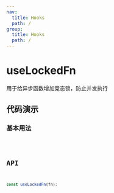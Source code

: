 ```yaml
---
nav:
  title: Hooks
  path: /
group:
  title: Hooks
  path: /
---
```


# useLockedFn

用于给异步函数增加竞态锁，防止并发执行

## 代码演示

### 基本用法

<code src='./demo' desc='避免重复提交，在响应后才能进行下一次的请求。' />

## API

```javascript
const useLockedFn(fn);
```
